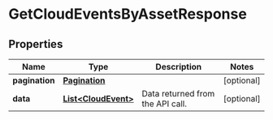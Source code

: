 

# GetCloudEventsByAssetResponse


## Properties

| Name | Type | Description | Notes |
|------------ | ------------- | ------------- | -------------|
|**pagination** | [**Pagination**](Pagination.md) |  |  [optional] |
|**data** | [**List&lt;CloudEvent&gt;**](CloudEvent.md) | Data returned from the API call. |  [optional] |



